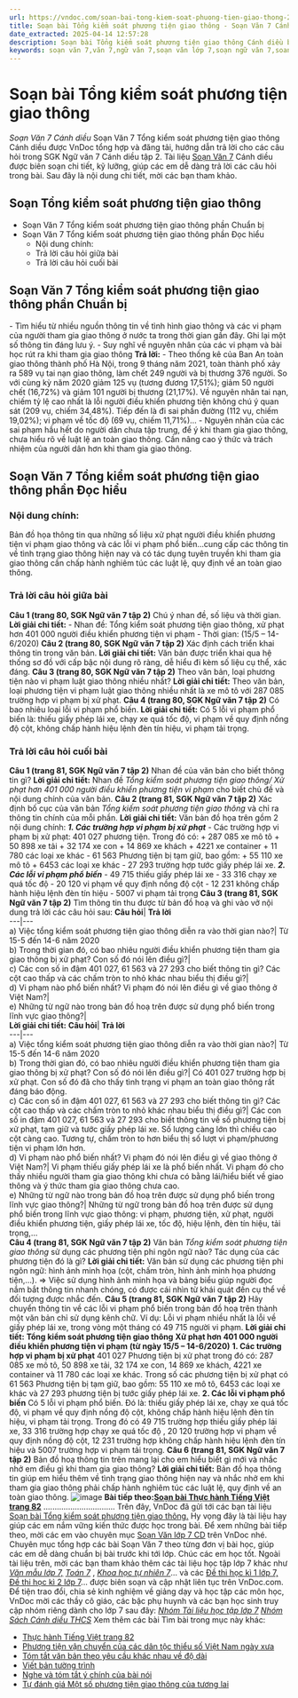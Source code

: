 ```yaml
---
url: https://vndoc.com/soan-bai-tong-kiem-soat-phuong-tien-giao-thong-280776
title: Soạn bài Tổng kiểm soát phương tiện giao thông - Soạn Văn 7 Cánh diều - VnDoc.com
date_extracted: 2025-04-14 12:57:28
description: Soạn bài Tổng kiểm soát phương tiện giao thông Cánh diều bao gồm đáp án chi tiết cho các câu hỏi trong SGK Ngữ Văn 7 Cánh Diều tập 2, giúp các em dễ dàng chuẩn bị bài trước khi tới lớp.
keywords: soạn văn 7,văn 7,ngữ văn 7,soạn văn lớp 7,soạn ngữ văn 7,soan van 7,văn lớp 7,ngữ văn lớp 7,giải văn 7,soạn văn 7 tập 2,soạn văn lớp 7 tập 2,ngu van 7,Soạn bài Tổng kiểm soát phương tiện giao thông,ngữ văn lớp 7 cánh diều,soạn văn 7 cánh diều,Tổng kiểm soát phương tiện giao thông,ngữ văn 7 cánh diều,soạn văn 7 Tổng kiểm soát phương tiện giao thông,văn 7 cánh diều,soan van 7 canh dieu
---
```


# Soạn bài Tổng kiểm soát phương tiện giao thông
 _Soạn Văn 7 Cánh diều_
Soạn Văn 7 Tổng kiểm soát phương tiện giao thông Cánh diều được VnDoc tổng hợp và đăng tải, hướng dẫn trả lời cho các câu hỏi trong SGK Ngữ văn 7 Cánh diều tập 2. Tài liệu [Soạn Văn 7](<https://vndoc.com/ngu-van-7-tap-2-cd>) Cánh diều được biên soạn chi tiết, kỹ lưỡng, giúp các em dễ dàng trả lời các câu hỏi trong bài. Sau đây là nội dung chi tiết, mời các bạn tham khảo.
## Soạn Tổng kiểm soát phương tiện giao thông
  * Soạn Văn 7 Tổng kiểm soát phương tiện giao thông phần Chuẩn bị
  * Soạn Văn 7 Tổng kiểm soát phương tiện giao thông phần Đọc hiểu
    * Nội dung chính: 
    * Trả lời câu hỏi giữa bài
    * Trả lời câu hỏi cuối bài

## **Soạn Văn 7 Tổng kiểm soát phương tiện giao thông phần Chuẩn bị**
\- Tìm hiểu từ nhiều nguồn thông tin về tình hình giao thông và các vi phạm của người tham gia giao thông ở nước ta trong thời gian gần đây. Ghi lại một số thông tin đáng lưu ý.
\- Suy nghĩ về nguyên nhân của các vi phạm và bài học rút ra khi tham gia giao thông
**Trả lời:**
\- Theo thống kê của Ban An toàn giao thông thành phố Hà Nội, trong 9 tháng năm 2021, toàn thành phố xảy ra 589 vụ tai nạn giao thông, làm chết 249 người và bị thương 376 người. So với cùng kỳ năm 2020 giảm 125 vụ \(tương đương 17,51%\); giảm 50 người chết \(16,72%\) và giảm 101 người bị thương \(21,17%\). Về nguyên nhân tai nạn, chiếm tỷ lệ cao nhất là lỗi người điều khiển phương tiện không chú ý quan sát \(209 vụ, chiếm 34,48%\). Tiếp đến là đi sai phần đường \(112 vụ, chiếm 19,02%\); vi phạm về tốc độ \(69 vụ, chiếm 11,71%\)…
\- Nguyên nhân của các sai phạm hầu hết do người dân chưa tập trung, để ý khi tham gia giao thông, chưa hiểu rõ về luật lệ an toàn giao thông. Cần nâng cao ý thức và trách nhiệm của người dân hơn khi tham gia giao thông.
## **Soạn Văn 7 Tổng kiểm soát phương tiện giao thông phần Đọc hiểu**
### **Nội dung chính:**
Bản đồ họa thông tin qua những số liệu xử phạt người điều khiển phương tiện vi phạm giao thông và các lỗi vi phạm phổ biến…cung cấp các thông tin về tình trạng giao thông hiện nay và có tác dụng tuyên truyền khi tham gia giao thông cần chấp hành nghiêm túc các luật lệ, quy định về an toàn giao thông.
### **Trả lời câu hỏi giữa bài**
**Câu 1 \(trang 80, SGK Ngữ văn 7 tập 2\)**
Chú ý nhan đề, số liệu và thời gian.
**Lời giải chi tiết:**
\- Nhan đề: Tổng kiểm soát phương tiện giao thông, xử phạt hơn 401 000 người điều khiển phương tiện vi phạm
\- Thời gian: \(15/5 – 14-6/2020\)
**Câu 2 \(trang 80, SGK Ngữ văn 7 tập 2\)**
Xác định cách triển khai thông tin trong văn bản.
**Lời giải chi tiết:**
Văn bản được triển khai qua hệ thống sơ đồ với cấp bậc nội dung rõ ràng, dễ hiểu đi kèm số liệu cụ thể, xác đáng.
**Câu 3 \(trang 80, SGK Ngữ văn 7 tập 2\)**
Theo văn bản, loại phương tiện nào vi phạm luật giao thông nhiều nhất?
**Lời giải chi tiết:**
Theo văn bản, loại phương tiện vi phạm luật giao thông nhiều nhất là xe mô tô với 287 085 trường hợp vi phạm bị xử phạt.
**Câu 4 \(trang 80, SGK Ngữ văn 7 tập 2\)**
Có bao nhiêu loại lỗi vi phạm phổ biến.
**Lời giải chi tiết:**
Có 5 lỗi vi phạm phổ biến là: thiếu giấy phép lái xe, chạy xe quá tốc độ, vi phạm về quy định nồng độ cột, không chấp hành hiệu lệnh đèn tín hiệu, vi phạm tải trọng.
### **Trả lời câu hỏi cuối bài**
**Câu 1 \(trang 81, SGK Ngữ văn 7 tập 2\)**
Nhan đề của văn bản cho biết thông tin gì?
**Lời giải chi tiết:**
Nhan đề _Tổng kiểm soát phương tiện giao thông/ Xử phạt hơn 401 000 người điều khiển phương tiện vi phạm_ cho biết chủ đề và nội dung chính của văn bản.
**Câu 2 \(trang 81, SGK Ngữ văn 7 tập 2\)**
Xác định bố cục của văn bản _Tổng kiếm soát phương tiện giao thông_ và chỉ ra thông tin chính của mỗi phần.
**Lời giải chi tiết:**
Văn bản đồ họa trên gồm 2 nội dung chính:
**_1\. Các trường hợp vi phạm bị xử phạt_**
\- Các trường hợp vi phạm bị xử phạt: 401 027 phương tiện. Trong đó có:
\+ 287 085 xe mô tô
\+ 50 898 xe tải
\+ 32 174 xe con
\+ 14 869 xe khách
\+ 4221 xe container
\+ 11 780 các loại xe khác
\- 61 563 Phương tiện bị tạm giữ, bao gồm:
\+ 55 110 xe mô tô
\+ 6453 các loại xe khác
\- 27 293 trường hợp tước giấy phép lái xe.
**_2\. Các lỗi vi phạm phổ biến_**
\- 49 715 thiếu giấy phép lái xe
\- 33 316 chạy xe quá tốc độ
\- 20 120 vi phạm về quy định nồng độ cột
\- 12 231 không chấp hành hiệu lệnh đèn tín hiệu
\- 5007 vi phạm tải trọng
**Câu 3 \(trang 81, SGK Ngữ văn 7 tập 2\)**
Tìm thông tin thu được từ bản đồ hoạ và ghi vào vở nội dung trả lời các câu hỏi sau:
**Câu hỏi**| **Trả lời**  
---|---  
a\) Việc tổng kiểm soát phương tiện giao thông diễn ra vào thời gian nào?| Từ 15-5 đến 14-6 năm 2020  
b\) Trong thời gian đó, có bao nhiêu người điều khiển phương tiện tham gia giao thông bị xử phạt? Con số đó nói lên điều gì?|   
c\) Các con số in đậm 401 027, 61 563 và 27 293 cho biết thông tin gì? Các cột cao thấp và các chấm tròn to nhỏ khác nhau biểu thị điều gì?|   
d\) Vi phạm nào phổ biến nhất? Vi phạm đó nói lên điều gì về giao thông ở Việt Nam?|   
e\) Những từ ngữ nào trong bản đồ hoạ trên được sử dụng phổ biến trong lĩnh vực giao thông?|   
**Lời giải chi tiết:**
**Câu hỏi**| **Trả lời**  
---|---  
a\) Việc tổng kiểm soát phương tiện giao thông diễn ra vào thời gian nào?| Từ 15-5 đến 14-6 năm 2020  
b\) Trong thời gian đó, có bao nhiêu người điều khiển phương tiện tham gia giao thông bị xử phạt? Con số đó nói lên điều gì?| Có 401 027 trường hợp bị xử phạt. Con số đó đã cho thấy tình trạng vi phạm an toàn giao thông rất đáng báo động.  
c\) Các con số in đậm 401 027, 61 563 và 27 293 cho biết thông tin gì? Các cột cao thấp và các chấm tròn to nhỏ khác nhau biểu thị điều gì?| Các con số in đậm 401 027, 61 563 và 27 293 cho biết thông tin về số phương tiện bị xử phạt, tạm giữ và tước giấy phép lái xe. Số lượng càng lớn thì chiều cao cột càng cao. Tương tự, chấm tròn to hơn biểu thị số lượt vi phạm/phương tiện vi phạm lớn hơn.  
d\) Vi phạm nào phổ biến nhất? Vi phạm đó nói lên điều gì về giao thông ở Việt Nam?| Vi phạm thiếu giấy phép lái xe là phổ biến nhất. Vi phạm đó cho thấy nhiều người tham gia giao thông khi chưa có bằng lái/hiểu biết về giao thông và ý thức tham gia giao thông chưa cao.  
e\) Những từ ngữ nào trong bản đồ hoạ trên được sử dụng phổ biến trong lĩnh vực giao thông?| Những từ ngữ trong bản đồ hoạ trên được sử dụng phổ biến trong lĩnh vực giao thông: vi phạm, phương tiện, xử phạt, người điều khiển phương tiện, giấy phép lái xe, tốc độ, hiệu lệnh, đèn tín hiệu, tải trọng,...  
**Câu 4 \(trang 81, SGK Ngữ văn 7 tập 2\)**
Văn bản _Tổng kiểm soát phương tiện giao thông_ sử dụng các phương tiện phi ngôn ngữ nào? Tác dụng của các phương tiện đó là gì?
**Lời giải chi tiết:**
Văn bản sử dụng các phương tiện phi ngôn ngữ: hình ảnh minh họa \(cột, chấm tròn, hình ảnh minh họa phương tiện,…\).
=> Việc sử dụng hình ảnh minh họa và bảng biểu giúp người đọc nắm bắt thông tin nhanh chóng, có được cái nhìn từ khái quát đến cụ thể về đối tượng được nhắc đến.
**Câu 5 \(trang 81, SGK Ngữ văn 7 tập 2\)**
Hãy chuyển thông tin về các lỗi vi phạm phổ biến trong bản đồ hoạ trên thành một văn bản chỉ sử dụng kênh chữ.
Ví dụ: Lỗi vi phạm nhiều nhất là lỗi về giấy phép lái xe, trong vòng một tháng có 49 715 người vi phạm.
**Lời giải chi tiết:**
**Tổng kiểm soát phương tiện giao thông**
**Xử phạt hơn 401 000 người điều khiển phương tiện vi phạm**
**\(từ ngày 15/5 – 14-6/2020\)**
**1\. Các trường hợp vi phạm bị xử phạt**
401 027 Phương tiện bị xử phạt trong đó có: 287 085 xe mô tô, 50 898 xe tải, 32 174 xe con, 14 869 xe khách, 4221 xe container và 11 780 các loại xe khác.
Trong số các phương tiện bị xử phạt có 61 563 Phương tiện bị tạm giữ, bao gồm: 55 110 xe mô tô, 6453 các loại xe khác và 27 293 phương tiện bị tước giấy phép lái xe.
**2\. Các lỗi vi phạm phổ biến**
Có 5 lỗi vi phạm phổ biến. Đó là: thiếu giấy phép lái xe, chạy xe quá tốc độ, vi phạm về quy định nồng độ cột, không chấp hành hiệu lệnh đèn tín hiệu, vi phạm tải trọng. Trong đó có 49 715 trường hợp thiếu giấy phép lái xe, 33 316 trường hợp chạy xe quá tốc độ , 20 120 trường hợp vi phạm về quy định nồng độ cột, 12 231 trường hợp không chấp hành hiệu lệnh đèn tín hiệu và 5007 trường hợp vi phạm tải trọng.
**Câu 6 \(trang 81, SGK Ngữ văn 7 tập 2\)**
Bản đồ hoạ thông tin trên mang lại cho em hiểu biết gì mới và nhắc nhở em điều gì khi tham gia giao thông?
**Lời giải chi tiết:**
Bản đồ họa thông tin giúp em hiểu thêm về tình trạng giao thông hiện nay và nhắc nhở em khi tham gia giao thông phải chấp hành nghiêm túc các luật lệ, quy định về an toàn giao thông.
![image](https://i.vdoc.vn/data/image/2022/08/26/ban-tay.svg) **Bài tiếp theo:[Soạn bài Thực hành Tiếng Việt trang 82](<https://vndoc.com/soan-bai-thuc-hanh-tieng-viet-trang-82-280779>)**
................................
Trên đây, VnDoc đã gửi tới các bạn tài liệu [Soạn bài Tổng kiểm soát phương tiện giao thông.](<https://vndoc.com/soan-bai-tong-kiem-soat-phuong-tien-giao-thong-280776>) Hy vọng đây là tài liệu hay giúp các em nắm vững kiến thức được học trong bài. Để xem những bài tiếp theo, mời các em vào chuyên mục [Soạn Văn lớp 7 CD](<https://vndoc.com/ngu-van-7-tap-1-cd>) trên VnDoc nhé. Chuyên mục tổng hợp các bài Soạn Văn 7 theo từng đơn vị bài học, giúp các em dễ dàng chuẩn bị bài trước khi tới lớp. Chúc các em học tốt.
Ngoài tài liệu trên, mời các bạn tham khảo thêm các tài liệu học tập lớp 7 khác như [_Văn mẫu lớp 7,_](<https://vndoc.com/van-mau-lop7>) [_Toán 7_](<https://vndoc.com/toan-7-tap-1-canh-dieu>) , [_Khoa học tự nhiên 7_](<https://vndoc.com/khoa-hoc-tu-nhien-7-cd>)... và các [Đề thi học kì 1 lớp 7,](<https://vndoc.com/de-thi-hoc-ki-1-lop7>) [Đề thi học kì 2 lớp 7](<https://vndoc.com/de-thi-hoc-ki-2-lop7>)... được biên soạn và cập nhật liên tục trên VnDoc.com.
Để tiện trao đổi, chia sẻ kinh nghiệm về giảng dạy và học tập các môn học, VnDoc mời các thầy cô giáo, các bậc phụ huynh và các bạn học sinh truy cập nhóm riêng dành cho lớp 7 sau đây:
[_Nhóm Tài liệu học tập lớp 7_](</goto?u=aHR0cHM6Ly93d3cuZmFjZWJvb2suY29tL2dyb3Vwcy9UYWkubGlldS5ob2MudGFwLmxvcC43LlZORE9D>)
[ _Nhóm Sách Cánh diều THCS_](</goto?u=aHR0cHM6Ly93d3cuZmFjZWJvb2suY29tL2dyb3Vwcy9zYWNoY2FuaGRpZXV0aGNz>)
Xem thêm các bài Tìm bài trong mục này khác:
  * [Thực hành Tiếng Việt trang 82](</soan-bai-thuc-hanh-tieng-viet-trang-82-280779>)
  * [Phương tiện vận chuyển của các dân tộc thiểu số Việt Nam ngày xưa](</soan-bai-phuong-tien-van-chuyen-cua-cac-dan-toc-thieu-so-viet-nam-ngay-xua-280782>)
  * [Tóm tắt văn bản theo yêu cầu khác nhau về độ dài](</soan-bai-tom-tat-van-ban-theo-yeu-cau-khac-nhau-ve-do-dai-280786>)
  * [Viết bản tường trình ](</soan-bai-viet-ban-tuong-trinh-280787>)
  * [Nghe và tóm tắt ý chính của bài nói](</soan-bai-nghe-va-tom-tat-y-chinh-cua-bai-noi-280789>)
  * [Tự đánh giá Một số phương tiện giao thông của tương lai](</soan-bai-tu-danh-gia-mot-so-phuong-tien-giao-thong-cua-tuong-lai-280791>)


